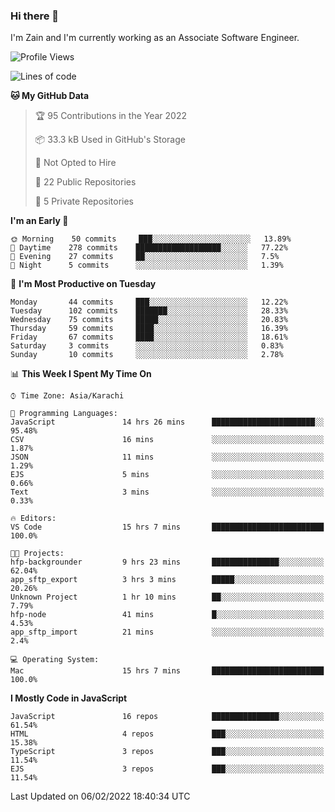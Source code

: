### Hi there 👋

I'm Zain and I'm currently working as an Associate Software Engineer.

<!--START_SECTION:waka-->
![Profile Views](http://img.shields.io/badge/Profile%20Views-0-blue)

![Lines of code](https://img.shields.io/badge/From%20Hello%20World%20I%27ve%20Written-3%20Million%20lines%20of%20code-blue)

**🐱 My GitHub Data** 

> 🏆 95 Contributions in the Year 2022
 > 
> 📦 33.3 kB Used in GitHub's Storage 
 > 
> 🚫 Not Opted to Hire
 > 
> 📜 22 Public Repositories 
 > 
> 🔑 5 Private Repositories  
 > 
**I'm an Early 🐤** 

```text
🌞 Morning    50 commits     ███░░░░░░░░░░░░░░░░░░░░░░   13.89% 
🌆 Daytime    278 commits    ███████████████████░░░░░░   77.22% 
🌃 Evening    27 commits     ██░░░░░░░░░░░░░░░░░░░░░░░   7.5% 
🌙 Night      5 commits      ░░░░░░░░░░░░░░░░░░░░░░░░░   1.39%

```
📅 **I'm Most Productive on Tuesday** 

```text
Monday       44 commits     ███░░░░░░░░░░░░░░░░░░░░░░   12.22% 
Tuesday      102 commits    ███████░░░░░░░░░░░░░░░░░░   28.33% 
Wednesday    75 commits     █████░░░░░░░░░░░░░░░░░░░░   20.83% 
Thursday     59 commits     ████░░░░░░░░░░░░░░░░░░░░░   16.39% 
Friday       67 commits     ████░░░░░░░░░░░░░░░░░░░░░   18.61% 
Saturday     3 commits      ░░░░░░░░░░░░░░░░░░░░░░░░░   0.83% 
Sunday       10 commits     ░░░░░░░░░░░░░░░░░░░░░░░░░   2.78%

```


📊 **This Week I Spent My Time On** 

```text
⌚︎ Time Zone: Asia/Karachi

💬 Programming Languages: 
JavaScript               14 hrs 26 mins      ███████████████████████░░   95.48% 
CSV                      16 mins             ░░░░░░░░░░░░░░░░░░░░░░░░░   1.87% 
JSON                     11 mins             ░░░░░░░░░░░░░░░░░░░░░░░░░   1.29% 
EJS                      5 mins              ░░░░░░░░░░░░░░░░░░░░░░░░░   0.66% 
Text                     3 mins              ░░░░░░░░░░░░░░░░░░░░░░░░░   0.33%

🔥 Editors: 
VS Code                  15 hrs 7 mins       █████████████████████████   100.0%

🐱‍💻 Projects: 
hfp-backgrounder         9 hrs 23 mins       ███████████████░░░░░░░░░░   62.04% 
app_sftp_export          3 hrs 3 mins        █████░░░░░░░░░░░░░░░░░░░░   20.26% 
Unknown Project          1 hr 10 mins        ██░░░░░░░░░░░░░░░░░░░░░░░   7.79% 
hfp-node                 41 mins             █░░░░░░░░░░░░░░░░░░░░░░░░   4.53% 
app_sftp_import          21 mins             ░░░░░░░░░░░░░░░░░░░░░░░░░   2.4%

💻 Operating System: 
Mac                      15 hrs 7 mins       █████████████████████████   100.0%

```

**I Mostly Code in JavaScript** 

```text
JavaScript               16 repos            ███████████████░░░░░░░░░░   61.54% 
HTML                     4 repos             ███░░░░░░░░░░░░░░░░░░░░░░   15.38% 
TypeScript               3 repos             ███░░░░░░░░░░░░░░░░░░░░░░   11.54% 
EJS                      3 repos             ███░░░░░░░░░░░░░░░░░░░░░░   11.54%

```



 Last Updated on 06/02/2022 18:40:34 UTC
<!--END_SECTION:waka-->

<!--
**ZainAmjad68/ZainAmjad68** is a ✨ _special_ ✨ repository because its `README.md` (this file) appears on your GitHub profile.

Here are some ideas to get you started:

- 🔭 I’m currently working on ...
- 🌱 I’m currently learning ...
- 👯 I’m looking to collaborate on ...
- 🤔 I’m looking for help with ...
- 💬 Ask me about ...
- 📫 How to reach me: ...
- 😄 Pronouns: ...
- ⚡ Fun fact: ...
-->
